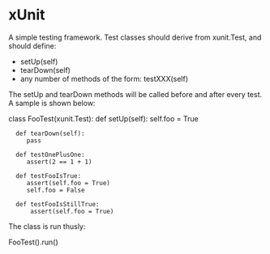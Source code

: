 xUnit
=====

A simple testing framework. Test classes should derive from xunit.Test, and
should define:

   - setUp(self)
   - tearDown(self)
   - any number of methods of the form: testXXX(self)

The setUp and tearDown methods will be called before and after every test.
A sample is shown below:

   class FooTest(xunit.Test):
      def setUp(self):
         self.foo = True

      def tearDown(self):
         pass

      def testOnePlusOne:
         assert(2 == 1 + 1)

      def testFooIsTrue:
         assert(self.foo = True)
         self.foo = False

      def testFooIsStillTrue:
          assert(self.foo = True)

The class is run thusly:

   FooTest().run()
